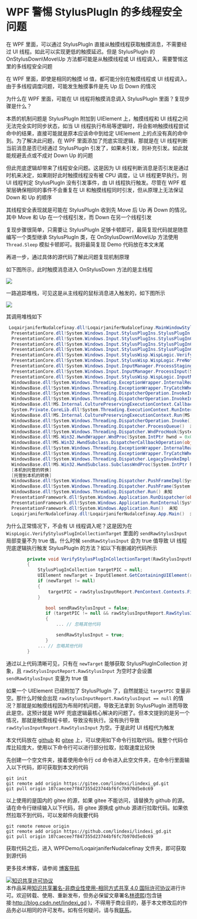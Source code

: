 
# WPF 警惕 StylusPlugIn 的多线程安全问题

在 WPF 里面，可以通过 StylusPlugIn 直接从触摸线程获取触摸消息，不需要经过 UI 线程。如此可以实现更低的触摸延迟。但是 StylusPlugIn 的 OnStylusDown\Move\Up 方法都可能是从触摸线程或 UI 线程调入，需要警惕这里的多线程安全问题 

<!--more-->


<!-- 发布 -->
<!-- 博客 -->

在 WPF 里面，即使是相同的触摸 Id 值，都可能分别在触摸线程或 UI 线程调入，由于多线程调度问题，可能发生触摸事件是先 Up 后 Down 的情况

为什么在 WPF 里面，可能在 UI 线程将触摸消息调入 StylusPlugIn 里面？复现步骤是什么？

本质的机制问题是 StylusPlugIn 附加到 UIElement 上，触摸线程和 UI 线程之间无法完全实时同步状态，如当 UI 线程执行布局等逻辑时，将会影响触摸线程尝试命中的结果，直接可能就是原本应该命中到给定 UIElement 上的点没有真的命中到。为了解决此问题，在 WPF 里面添加了兜底实现逻辑，那就是在 UI 线程判断当前消息是否已经通过 StylusPlugIn 引发了，如果未引发，则补充引发。如此就能规避丢点或不成对 Down Up 的问题

但此兜底逻辑却带来了线程安全问题。这是因为 UI 线程判断消息是否引发是通过时机来决定，如果刚好此时触摸线程没有被 CPU 调度，让 UI 线程更早执行。则 UI 线程判定 StylusPlugIn 没有引发事件，由 UI 线程执行触发。尽管在 WPF 框架层确保相同的事件不会重复在 UI 和触摸线程同时引发，但从原理上无法保证 Down 和 Up 的顺序

其线程安全表现就是可能在 StylusPlugIn 收到先 Move 后 Up 再 Down 的情况。其中 Move 和 Up 在一个线程引发，而 Down 在另一个线程引发

复现步骤很简单，只需要让 StylusPlugIn 足够卡顿即可，最简复现代码就是随意编写一个类型继承 StylusPlugIn 类，在 OnStylusDown\Move\Up 方法使用 `Thread.Sleep` 模拟卡顿即可。我将最简复现 Demo 代码放在本文末尾

再进一步，通过具体的源代码了解此问题复现机制原理

如下图所示，此时触摸消息进入 OnStylusDown 方法的是主线程

<!-- ![](image/WPF 警惕 StylusPlugIn 的多线程安全问题/WPF 警惕 StylusPlugIn 的多线程安全问题0.png) -->
![](http://cdn.lindexi.site/lindexi-20259101949262527.jpg)

一路追踪堆栈，可见这是从主线程的鼠标消息进入触发的，如下图所示

<!-- ![](image/WPF 警惕 StylusPlugIn 的多线程安全问题/WPF 警惕 StylusPlugIn 的多线程安全问题1.png) -->
![](http://cdn.lindexi.site/lindexi-20259101951104907.jpg)

其调用堆栈如下

```csharp
 LoqairjaniferNudalcefinay.dll!LoqairjaniferNudalcefinay.MainWindowStylusPlugIn.OnStylusUp(System.Windows.Input.StylusPlugIns.RawStylusInput rawStylusInput = {System.Windows.Input.StylusPlugIns.RawStylusInput}) 行 87  C#
  PresentationCore.dll!System.Windows.Input.StylusPlugIns.StylusPlugIn.RawStylusInput(System.Windows.Input.StylusPlugIns.RawStylusInput rawStylusInput) 行 107 C#
  PresentationCore.dll!System.Windows.Input.StylusPlugIns.StylusPlugInCollection.FireRawStylusInput.AnonymousMethod__0() 行 372  C#
  PresentationCore.dll!System.Windows.Input.StylusPlugIns.StylusPlugInCollection.ExecuteWithPotentialLock(System.Action action) 行 478 C#
  PresentationCore.dll!System.Windows.Input.StylusPlugIns.StylusPlugInCollection.FireRawStylusInput(System.Windows.Input.StylusPlugIns.RawStylusInput args = {System.Windows.Input.StylusPlugIns.RawStylusInput}) 行 370 C#
  PresentationCore.dll!System.Windows.Input.StylusWisp.WispLogic.VerifyStylusPlugInCollectionTarget(System.Windows.Input.RawStylusInputReport rawStylusInputReport = {System.Windows.Input.RawStylusInputReport}) 行 2719  C#
  PresentationCore.dll!System.Windows.Input.StylusWisp.WispLogic.PreNotifyInput(object sender, System.Windows.Input.NotifyInputEventArgs e = {System.Windows.Input.NotifyInputEventArgs}) 行 1049  C#
  PresentationCore.dll!System.Windows.Input.InputManager.ProcessStagingArea() 行 753 C#
  PresentationCore.dll!System.Windows.Input.InputManager.ProcessInput(System.Windows.Input.InputEventArgs input) 行 552  C#
  PresentationCore.dll!System.Windows.Input.StylusWisp.WispLogic.InputManagerProcessInput(object oInput) 行 377  C#
  WindowsBase.dll!System.Windows.Threading.ExceptionWrapper.InternalRealCall(System.Delegate callback, object args, int numArgs)  未知
  WindowsBase.dll!System.Windows.Threading.ExceptionWrapper.TryCatchWhen(object source = {System.Windows.Threading.Dispatcher}, System.Delegate callback, object args, int numArgs, System.Delegate catchHandler = null)  未知
  WindowsBase.dll!System.Windows.Threading.DispatcherOperation.InvokeImpl() 未知
  WindowsBase.dll!System.Windows.Threading.DispatcherOperation.InvokeInSecurityContext(object state)  未知
  WindowsBase.dll!MS.Internal.CulturePreservingExecutionContext.CallbackWrapper(object obj) 未知
  System.Private.CoreLib.dll!System.Threading.ExecutionContext.RunInternal(System.Threading.ExecutionContext executionContext, System.Threading.ContextCallback callback, object state) 行 137 C#
  WindowsBase.dll!MS.Internal.CulturePreservingExecutionContext.Run(MS.Internal.CulturePreservingExecutionContext executionContext = {MS.Internal.CulturePreservingExecutionContext}, System.Threading.ContextCallback callback, object state)  未知
  WindowsBase.dll!System.Windows.Threading.DispatcherOperation.Invoke() 未知
  WindowsBase.dll!System.Windows.Threading.Dispatcher.ProcessQueue()  未知
  WindowsBase.dll!System.Windows.Threading.Dispatcher.WndProcHook(System.IntPtr hwnd, int msg, System.IntPtr wParam, System.IntPtr lParam, ref bool handled)  未知
  WindowsBase.dll!MS.Win32.HwndWrapper.WndProc(System.IntPtr hwnd = 0x04190b72, int msg, System.IntPtr wParam = 0x00000000, System.IntPtr lParam = 0x00000000, ref bool handled = false)  未知
  WindowsBase.dll!MS.Win32.HwndSubclass.DispatcherCallbackOperation(object o) 未知
  WindowsBase.dll!System.Windows.Threading.ExceptionWrapper.InternalRealCall(System.Delegate callback, object args, int numArgs)  未知
  WindowsBase.dll!System.Windows.Threading.ExceptionWrapper.TryCatchWhen(object source = {System.Windows.Threading.Dispatcher}, System.Delegate callback, object args, int numArgs, System.Delegate catchHandler = null)  未知
  WindowsBase.dll!System.Windows.Threading.Dispatcher.LegacyInvokeImpl(System.Windows.Threading.DispatcherPriority priority, System.TimeSpan timeout, System.Delegate method, object args, int numArgs) 未知
  WindowsBase.dll!MS.Win32.HwndSubclass.SubclassWndProc(System.IntPtr hwnd = 0x04190b72, int msg, System.IntPtr wParam = 0x00000000, System.IntPtr lParam = 0x00000000) 未知
  [本机到托管的转换]  
  [托管到本机的转换]  
  WindowsBase.dll!System.Windows.Threading.Dispatcher.PushFrameImpl(System.Windows.Threading.DispatcherFrame frame = {System.Windows.Threading.DispatcherFrame})  未知
  WindowsBase.dll!System.Windows.Threading.Dispatcher.PushFrame(System.Windows.Threading.DispatcherFrame frame) 未知
  WindowsBase.dll!System.Windows.Threading.Dispatcher.Run() 未知
  PresentationFramework.dll!System.Windows.Application.RunDispatcher(object ignore) 未知
  PresentationFramework.dll!System.Windows.Application.RunInternal(System.Windows.Window window)  未知
  PresentationFramework.dll!System.Windows.Application.Run()  未知
  LoqairjaniferNudalcefinay.dll!LoqairjaniferNudalcefinay.App.Main()  未知
```

为什么正常情况下，不会有 UI 线程调入呢？这是因为在 `WispLogic.VerifyStylusPlugInCollectionTarget` 里面的 `sendRawStylusInput` 局部变量不为 true 值。什么时候 `sendRawStylusInput` 会为 true 值导致 UI 线程兜底逻辑执行触发 StylusPlugIn 的方法？如以下有删减的代码所示

```csharp
        private void VerifyStylusPlugInCollectionTarget(RawStylusInputReport rawStylusInputReport)
        {
            StylusPlugInCollection targetPIC = null;
            UIElement newTarget = InputElement.GetContainingUIElement(rawStylusInputReport.StylusDevice.DirectlyOver as DependencyObject) as UIElement;
            if (newTarget != null)
            {
                targetPIC = rawStylusInputReport.PenContext.Contexts.FindPlugInCollection(newTarget);
            }

               bool sendRawStylusInput = false;
               if (targetPIC != null && rawStylusInputReport.RawStylusInput == null)
               {
                   ... // 忽略其他代码

                   sendRawStylusInput = true;
               }
            ... // 忽略其他代码
        }
```

通过以上代码清晰可见，只有在 `newTarget` 能够获取 StylusPlugInCollection 对象，且 `rawStylusInputReport.RawStylusInput` 为空时才会设置 `sendRawStylusInput` 变量为 true 值

如果一个 UIElement 已经附加了 StylusPlugIn 了，自然就能让 `targetPIC` 变量非空。那什么时候会出现 `rawStylusInputReport.RawStylusInput == null` 的情况？那就是如触摸线程因为布局时机问题，导致无法拿到 StylusPlugIn 进而导致此是空。这预计就是 WPF 兜底逻辑最核心解决的问题了。但本文提到的是另一个情况，那就是触摸线程卡顿，导致没有执行。没有执行导致 `rawStylusInputReport.RawStylusInput` 为空。于是此时 UI 线程代为触发

本文代码放在 [github](https://github.com/lindexi/lindexi_gd/tree/107caecee7f847355d23744bf6fc7b970d5e8c69/WPFDemo/LoqairjaniferNudalcefinay) 和 [gitee](https://gitee.com/lindexi/lindexi_gd/tree/107caecee7f847355d23744bf6fc7b970d5e8c69/WPFDemo/LoqairjaniferNudalcefinay) 上，可以使用如下命令行拉取代码。我整个代码仓库比较庞大，使用以下命令行可以进行部分拉取，拉取速度比较快

先创建一个空文件夹，接着使用命令行 cd 命令进入此空文件夹，在命令行里面输入以下代码，即可获取到本文的代码

```
git init
git remote add origin https://gitee.com/lindexi/lindexi_gd.git
git pull origin 107caecee7f847355d23744bf6fc7b970d5e8c69
```

以上使用的是国内的 gitee 的源，如果 gitee 不能访问，请替换为 github 的源。请在命令行继续输入以下代码，将 gitee 源换成 github 源进行拉取代码。如果依然拉取不到代码，可以发邮件向我要代码

```
git remote remove origin
git remote add origin https://github.com/lindexi/lindexi_gd.git
git pull origin 107caecee7f847355d23744bf6fc7b970d5e8c69
```

获取代码之后，进入 WPFDemo/LoqairjaniferNudalcefinay 文件夹，即可获取到源代码

更多技术博客，请参阅 [博客导航](https://blog.lindexi.com/post/%E5%8D%9A%E5%AE%A2%E5%AF%BC%E8%88%AA.html )




<a rel="license" href="http://creativecommons.org/licenses/by-nc-sa/4.0/"><img alt="知识共享许可协议" style="border-width:0" src="https://licensebuttons.net/l/by-nc-sa/4.0/88x31.png" /></a><br />本作品采用<a rel="license" href="http://creativecommons.org/licenses/by-nc-sa/4.0/">知识共享署名-非商业性使用-相同方式共享 4.0 国际许可协议</a>进行许可。欢迎转载、使用、重新发布，但务必保留文章署名[林德熙](http://blog.csdn.net/lindexi_gd)(包含链接:http://blog.csdn.net/lindexi_gd )，不得用于商业目的，基于本文修改后的作品务必以相同的许可发布。如有任何疑问，请与我[联系](mailto:lindexi_gd@163.com)。